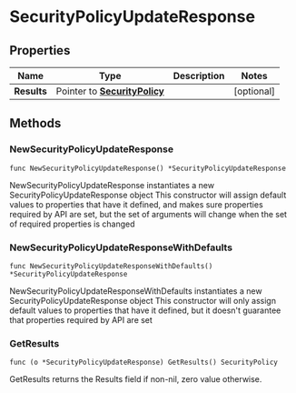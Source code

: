 # SecurityPolicyUpdateResponse

## Properties

Name | Type | Description | Notes
------------ | ------------- | ------------- | -------------
**Results** | Pointer to [**SecurityPolicy**](SecurityPolicy.md) |  | [optional] 

## Methods

### NewSecurityPolicyUpdateResponse

`func NewSecurityPolicyUpdateResponse() *SecurityPolicyUpdateResponse`

NewSecurityPolicyUpdateResponse instantiates a new SecurityPolicyUpdateResponse object
This constructor will assign default values to properties that have it defined,
and makes sure properties required by API are set, but the set of arguments
will change when the set of required properties is changed

### NewSecurityPolicyUpdateResponseWithDefaults

`func NewSecurityPolicyUpdateResponseWithDefaults() *SecurityPolicyUpdateResponse`

NewSecurityPolicyUpdateResponseWithDefaults instantiates a new SecurityPolicyUpdateResponse object
This constructor will only assign default values to properties that have it defined,
but it doesn't guarantee that properties required by API are set

### GetResults

`func (o *SecurityPolicyUpdateResponse) GetResults() SecurityPolicy`

GetResults returns the Results field if non-nil, zero value otherwise.

### GetResultsOk

`func (o *SecurityPolicyUpdateResponse) GetResultsOk() (*SecurityPolicy, bool)`

GetResultsOk returns a tuple with the Results field if it's non-nil, zero value otherwise
and a boolean to check if the value has been set.

### SetResults

`func (o *SecurityPolicyUpdateResponse) SetResults(v SecurityPolicy)`

SetResults sets Results field to given value.

### HasResults

`func (o *SecurityPolicyUpdateResponse) HasResults() bool`

HasResults returns a boolean if a field has been set.


[[Back to Model list]](../README.md#documentation-for-models) [[Back to API list]](../README.md#documentation-for-api-endpoints) [[Back to README]](../README.md)


